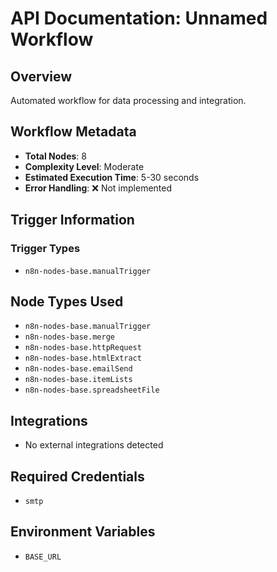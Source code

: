 # API Documentation: Unnamed Workflow

## Overview
Automated workflow for data processing and integration.

## Workflow Metadata
- **Total Nodes**: 8
- **Complexity Level**: Moderate
- **Estimated Execution Time**: 5-30 seconds
- **Error Handling**: ❌ Not implemented

## Trigger Information
### Trigger Types
- `n8n-nodes-base.manualTrigger`

## Node Types Used
- `n8n-nodes-base.manualTrigger`
- `n8n-nodes-base.merge`
- `n8n-nodes-base.httpRequest`
- `n8n-nodes-base.htmlExtract`
- `n8n-nodes-base.emailSend`
- `n8n-nodes-base.itemLists`
- `n8n-nodes-base.spreadsheetFile`

## Integrations
- No external integrations detected

## Required Credentials
- `smtp`

## Environment Variables
- `BASE_URL`
